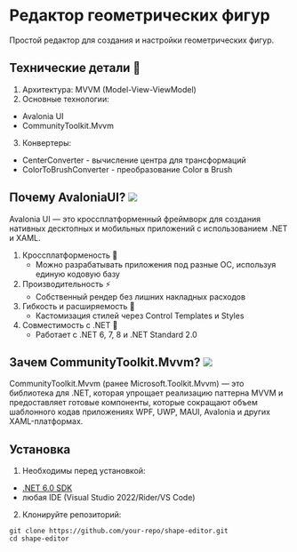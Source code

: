 # Редактор геометрических фигур

Простой редактор для создания и настройки геометрических фигур.

## Технические детали 🔧

1. Архитектура: MVVM (Model-View-ViewModel)
2. Основные технологии:
  - Avalonia UI
  - CommunityToolkit.Mvvm
3. Конвертеры:
  - CenterConverter - вычисление центра для трансформаций
  - ColorToBrushConverter - преобразование Color в Brush

## Почему **AvaloniaUI**? ![](https://img.shields.io/badge/Avalonia-UI-blue)
  Avalonia UI — это кроссплатформенный фреймворк для создания нативных десктопных и мобильных приложений с использованием .NET и XAML.
1. Кроссплатформеность 📱
   - Можно разрабатывать приложения под разные ОС, используя единую кодовую базу
2. Производительность ⚡
   - Собственный рендер без лишних накладных расходов
3. Гибкость и расширяемость 🎨
   - Кастомизация стилей через Control Templates и Styles
4. Совместимость с .NET 🔌
   -  Работает с .NET 6, 7, 8 и .NET Standard 2.0

## Зачем CommunityToolkit.Mvvm? ![](https://img.shields.io/badge/Pattern-MVVM-green)
  CommunityToolkit.Mvvm (ранее Microsoft.Toolkit.Mvvm) — это библиотека для .NET, которая упрощает реализацию паттерна MVVM и предоставляет готовые компоненты, которые сокращают объем шаблонного кодав приложениях WPF, UWP, MAUI, Avalonia и других XAML-платформах.  

## Установка
1. Необходимы перед установкой:
  - [.NET 6.0 SDK](https://dotnet.microsoft.com/ru-ru/download)
  - любая IDE (Visual Studio 2022/Rider/VS Code)
2. Клонируйте репозиторий:
```
git clone https://github.com/your-repo/shape-editor.git
cd shape-editor
```
